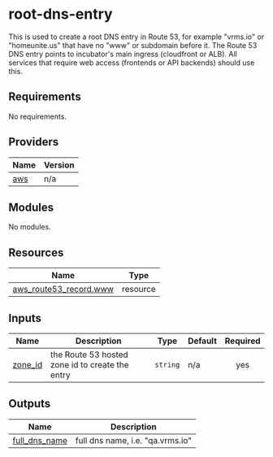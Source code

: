 <!-- BEGIN_TF_DOCS -->
# root-dns-entry

This is used to create a root DNS entry in Route 53, for example "vrms.io" or "homeunite.us"
that have no "www" or subdomain before it. The Route 53 DNS entry points to incubator's main
ingress (cloudfront or ALB). All services that require web access (frontends or API backends)
should use this.

## Requirements

No requirements.

## Providers

| Name | Version |
|------|---------|
| <a name="provider_aws"></a> [aws](#provider\_aws) | n/a |

## Modules

No modules.

## Resources

| Name | Type |
|------|------|
| [aws_route53_record.www](https://registry.terraform.io/providers/hashicorp/aws/latest/docs/resources/route53_record) | resource |

## Inputs

| Name | Description | Type | Default | Required |
|------|-------------|------|---------|:--------:|
| <a name="input_zone_id"></a> [zone\_id](#input\_zone\_id) | the Route 53 hosted zone id to create the entry | `string` | n/a | yes |

## Outputs

| Name | Description |
|------|-------------|
| <a name="output_full_dns_name"></a> [full\_dns\_name](#output\_full\_dns\_name) | full dns name, i.e. "qa.vrms.io" |
<!-- END_TF_DOCS -->